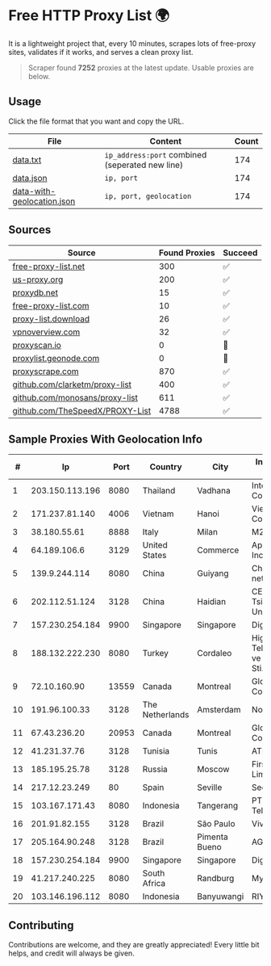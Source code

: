 
# Free HTTP Proxy List 🌍

It is a lightweight project that, every 10 minutes, scrapes lots of free-proxy sites, validates if it works, and serves a clean proxy list.


> Scraper found **7252** proxies at the latest update. Usable proxies are below.

## Usage

Click the file format that you want and copy the URL.


|File|Content|Count|
|----|-------|-----|
|[data.txt](https://raw.githubusercontent.com/themiralay/Proxy-List-World/master/data.txt)|`ip_address:port` combined (seperated new line)|174|
|[data.json](https://raw.githubusercontent.com/themiralay/Proxy-List-World/master/data.json)|`ip, port`|174|
|[data-with-geolocation.json](https://raw.githubusercontent.com/themiralay/Proxy-List-World/master/data-with-geolocation.json)|`ip, port, geolocation`|174|

## Sources

|Source|Found Proxies|Succeed|
|------|-------------|-------|
|[free-proxy-list.net](https://free-proxy-list.net)|300|✅|
|[us-proxy.org](https://www.us-proxy.org)|200|✅|
|[proxydb.net](http://proxydb.net)|15|✅|
|[free-proxy-list.com](https://free-proxy-list.com/?page=&port=&type%5B%5D=http&type%5B%5D=https&up_time=0&search=Search)|10|✅|
|[proxy-list.download](https://www.proxy-list.download/HTTP)|26|✅|
|[vpnoverview.com](https://vpnoverview.com/privacy/anonymous-browsing/free-proxy-servers)|32|✅|
|[proxyscan.io](https://www.proxyscan.io)|0|🚫|
|[proxylist.geonode.com](https://proxylist.geonode.com/api/proxy-list?limit=300&page=1&sort_by=lastChecked&sort_type=desc&protocols=http,https)|0|🚫|
|[proxyscrape.com](https://api.proxyscrape.com/v2/?request=displayproxies&protocol=http&timeout=10000&country=all&ssl=all&anonymity=all)|870|✅|
|[github.com/clarketm/proxy-list](https://raw.githubusercontent.com/clarketm/proxy-list/master/proxy-list-raw.txt)|400|✅|
|[github.com/monosans/proxy-list](https://raw.githubusercontent.com/monosans/proxy-list/main/proxies/http.txt)|611|✅|
|[github.com/TheSpeedX/PROXY-List](https://raw.githubusercontent.com/TheSpeedX/PROXY-List/master/http.txt)|4788|✅|


## Sample Proxies With Geolocation Info

|#|Ip|Port|Country|City|Internet Service Provider|
|-|--|----|-------|----|-------------------------|
|1|203.150.113.196|8080|Thailand|Vadhana|Internet Thailand Company Ltd.|
|2|171.237.81.140|4006|Vietnam|Hanoi|Viettel Corporation|
|3|38.180.55.61|8888|Italy|Milan|M247 Europe SRL|
|4|64.189.106.6|3129|United States|Commerce|Apogee Telecom Inc.|
|5|139.9.244.114|8080|China|Guiyang|China Unicom IP network|
|6|202.112.51.124|3128|China|Haidian|CERNET2 IX at Tsinghua University|
|7|157.230.254.184|9900|Singapore|Singapore|DigitalOcean, LLC|
|8|188.132.222.230|8080|Turkey|Cordaleo|High Speed Telekomunikasyon ve Hab. Hiz. Ltd. Sti.|
|9|72.10.160.90|13559|Canada|Montreal|GloboTech Communications|
|10|191.96.100.33|3128|The Netherlands|Amsterdam|NovoServe B.V.|
|11|67.43.236.20|20953|Canada|Montreal|GloboTech Communications|
|12|41.231.37.76|3128|Tunisia|Tunis|ATI - ISP|
|13|185.195.25.78|3128|Russia|Moscow|First Server Limited|
|14|217.12.23.249|80|Spain|Seville|Secondary Node|
|15|103.167.171.43|8080|Indonesia|Tangerang|PT Rajeg Media Telekomunikasi|
|16|201.91.82.155|3128|Brazil|São Paulo|Vivo|
|17|205.164.90.248|3128|Brazil|Pimenta Bueno|AGIS|
|18|157.230.254.184|9900|Singapore|Singapore|DigitalOcean, LLC|
|19|41.217.240.225|8080|South Africa|Randburg|MyTelnet|
|20|103.146.196.112|8080|Indonesia|Banyuwangi|RIYADNETWORK|



## Contributing

Contributions are welcome, and they are greatly appreciated! Every
little bit helps, and credit will always be given.

